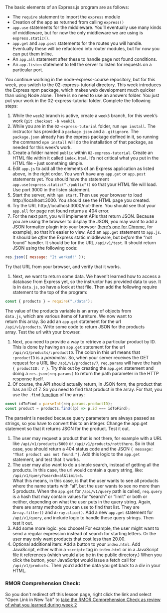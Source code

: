The basic elements of an Express.js program are as follows:

* The `require` statement to import the `express` module
* Creation of the app as returned from calling `express()`
* `app.use` statements for the middleware. You’ll eventually use many kinds of middleware, but for now the only middleware we are using is `express.static()`.
* `app.get` and `app.post` statements for the routes you will handle. Eventually these will be refactored into router modules, but for now you can put them inline.
* An `app.all` statement after these to handle page not found conditions.
* An `app.listen` statement to tell the server to listen for requests on a particular port.

You continue working in the node-express-course repository, but for this week, you switch to the 02-express-tutorial directory. This week introduces the Express npm package, which makes web development much quicker than using Node alone. There is no need to use an answers folder. You just put your work in the 02-express-tutorial folder. Complete the following steps:

1. While the `week2` branch is active, create a `week3` branch, for this week’s work (`git checkout -b week3`).
2. While you are in the `02-express-tutorial` folder, run `npm install`. The instructor has provided a `package.json` and a `.gitignore`. The `package.json` already has the express package defined in it, so running the command `npm install` will do the installation of that package, as needed for this week’s work.
3. Create a folder named `public` within `02-express-tutorial`. Create an HTML file within it called `index.html`. It’s not critical what you put in the HTML file – just something simple.
4. Edit `app.js` to add all the elements of an Express application as listed above, in the right order. You won’t have any `app.get` or `app.post` statements yet. You should have the statement `app.use(express.static("./public"))` so that your HTML file will load. Use port 3000 in the listen statement.
5. Start the server, with `npm start`. Then use your browser to load http://localhost:3000. You should see the HTML page you created.
6. Try the URL http://localhost:3000/not-there. You should see that your `app.all` for page not found returns a 404 error.
7. For the next part, you will implement APIs that return JSON. Because you are using the browser to display the JSON, you may want to add a JSON formatter plugin into your browser ([here’s one for Chrome](https://chrome.google.com/webstore/detail/jsonvue/chklaanhfefbnpoihckbnefhakgolnmc), for example), so that it’s easier to view. Add an `app.get` statement to `app.js`. It should be _after_ the Express static middleware, but _before_ the “not found” handler. It should be for the URL `/api/v1/test`. It should return JSON using the following code:

```javascript
res.json({ message: "It worked!" });
```

Try that URL from your browser, and verify that it works.

1. Next, we want to return some data. We haven’t learned how to access a database from Express yet, so the instructor has provided data to use. It is in `data.js`, so have a look at that file. Then add the following require statement to the top of the program:

```javascript
const { products } = require("./data");
```

The value of the products variable is an array of objects from  
`data.js`, which are various items of furniture. We now want to  
return this array. So add an `app.get` statement for the url  
`/api/v1/products`. Write some code to return JSON for the products  
array. Test the url with your browser.

1. Next, you need to provide a way to retrieve a particular product by ID. This is done by having an `app.get` statement for the url `/api/v1/products/:productID`. The colon in this url means that `:productID` is a _parameter_. So, when your server receives the GET request for a URL like `/api/v1/products/7`, `req.params` will have the hash `{ productID: 7 }`. Try this out by creating the `app.get` statement and doing a `res.json(req.params)` to return the path parameter in the HTTP response itself.
2. Of course, the API should actually return, in JSON form, the product that has an ID of 7\. So you need to find that product in the array. For that, you use the `.find` [function](https://developer.mozilla.org/en-US/docs/Web/JavaScript/Reference/Global%5FObjects/Array/find) of the array:

```javascript
const idToFind = parseInt(req.params.productID); 
const product = products.find((p) => p.id === idToFind);
```

The parseInt is needed because query parameters are always passed as strings, so you have to convert this to an integer. Change the app.get statement so that it returns JSON for the product. Test it out.

1. The user may request a product that is not there, for example with a URL like `/api/v1/products/5000` or `/api/v1/products/nottthere`. So in that case, you should return a 404 status code and the JSON `{ message: "That product was not found."}`. Add this logic to the `app.get` statement, and test that it works.
2. The user may also want to do a simple search, instead of getting all the products. In this case, the url would contain a query string, like: `/api/v1/query?search=al&limit=5`.  
What this means, in this case, is that the user wants to see all products where the name starts with “al”, but the user wants to see no more than 5 products. When the `app.get` for `/api/v1/query` path is called, `req.query` is a hash that may contain values for “search” or “limit” or both or neither, depending on what the user puts in the query string. Again, there are array methods you can use to find that list. They are `Array.filter()` and `Array.slice()`. Add a new `app.get` statement for `/api/v1/query`, and include logic to handle these query strings. Then test it out.
3. Add some more logic: you choose! For example, the user might want to send a regular expression instead of search for starting letters. Or the user may only want products that cost less than 20.00.
4. Optional additional item: Add a button to your `index.html`. Add JavaScript, either within a `<script>` tag in `index.html` or in a JavaScript file it references (which would also be in the public directory.) When you click the button, your JavaScript would issue a fetch call for `/api/v1/products`. Then you’d add the data you get back to a div in your HTML.

### RMOR Comprehension Check:

So you don't redirect off this lesson page, right click the link and select "Open Link in New Tab" to [take the RMOR Comprehension Check as review of what you learned during week 2](https://airtable.com/appoSRJMlXH9KvE6w/shrZSNVMXj9gcJEk6?prefill_Lesson=Node%20v3:%20Lesson%202%20-%20NPM%20and%20Async%20Patterns)
